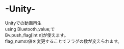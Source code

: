 # -Unity-

Unityでの動画再生  
using Bluetooth_value;で  
Bv.push_flag[int n]が使えます。  
flag_numの値を変更することでフラグの数が変えられます。  
